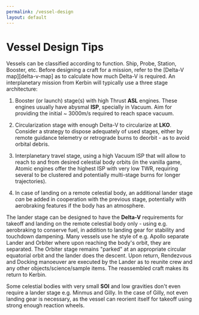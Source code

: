 ```yaml
---
permalink: /vessel-design
layout: default
---
```

# Vessel Design Tips
Vessels can be classified according to function. Ship, Probe, Station, Booster, etc. Before designing a craft for a mission, refer to the [Delta-V map][delta-v-map] as to calculate how much Delta-V is required.
An interplanetary mission from Kerbin will typically use a three stage architecture: 

1. Booster (or launch) stage(s) with high Thrust **ASL** engines. These engines usually have abysmal **ISP**, specially in Vacuum. Aim for providing the initial ~ 3000m/s required to reach space vacuum.

2. Circularization stage with enough Delta-V to circularize at **LKO**. Consider a strategy to dispose adequately of used stages, either by remote guidance telemetry or retrograde burns to deorbit - as to avoid orbital debris.

3. Interplanetary travel stage, using a high Vacuum ISP that will allow to reach to and from desired celestial body orbits (in the vanilla game, Atomic engines offer the highest ISP with very low TWR, requiring several to be clustered and potentially multi-stage burns for longer trajectories).

4. In case of landing on a remote celestial body, an additional lander stage _can_ be added in cooperation with the previous stage, potentially with aerobraking features if the body has an atmosphere.

The lander stage can be designed to have the **Delta-V** requirements for takeoff and landing on the remote celestial body only - using e.g. aerobraking to conserve fuel, in addition to landing gear for stability and touchdown dampening. 
Many vessels use he style of e.g. Apollo separate Lander and Orbiter where upon reaching the body's orbit, they are separated. The Orbiter stage remains "parked" at an appropriate circular equatorial orbit and the lander does the descent. Upon return, Rendezvous and Docking manoeuver are executed by the Lander as to reunite crew and any other objects/science/sample items. The reassembled craft makes its return to Kerbin.

Some celestial bodies with very small **SOI** and low gravities don't even require a lander stage e.g. Minmus and Gilly. In the case of Gilly, not even landing gear is necessary, as the vessel can reorient itself for takeoff using strong enough reaction wheels.
